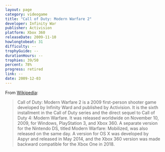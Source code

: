 ```yaml
---
layout: page
category: videogame
title: "Call of Duty: Modern Warfare 2"
developer: Infinity War
publisher: Activision
platform: Xbox 360
releaseDate: 2009-11-10
howlongtobeat: 31
difficulty: --
trophyGuide: --
durationHours: --
trophies: 39/50
percent: 78%
progress: retired
link: --
date: 2009-12-03
---
```


From [Wikipedia](https://en.wikipedia.org/wiki/Call_of_Duty:_Modern_Warfare_2):

> Call of Duty: Modern Warfare 2 is a 2009 first-person shooter game developed by Infinity Ward and published by Activision. It is the sixth installment in the Call of Duty series and the direct sequel to Call of Duty 4: Modern Warfare. It was released worldwide on November 10, 2009, for Windows, PlayStation 3, and Xbox 360. A separate version for the Nintendo DS, titled Modern Warfare: Mobilized, was also released on the same day. A version for OS X was developed by Aspyr and released in May 2014, and the Xbox 360 version was made backward compatible for the Xbox One in 2018.

